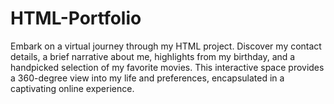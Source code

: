 # HTML-Portfolio
Embark on a virtual journey through my HTML project. Discover my contact details, a brief narrative about me, highlights from my birthday, and a handpicked selection of my favorite movies. This interactive space provides a 360-degree view into my life and preferences, encapsulated in a captivating online experience. 
